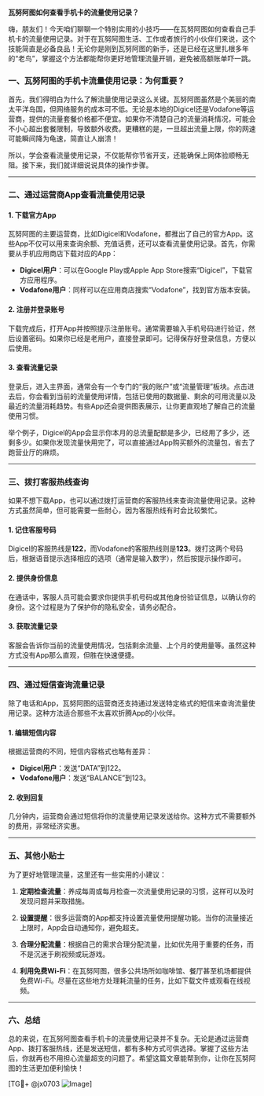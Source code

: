 **瓦努阿图如何查看手机卡的流量使用记录？**

嗨，朋友们！今天咱们聊聊一个特别实用的小技巧——在瓦努阿图如何查看自己手机卡的流量使用记录。对于在瓦努阿图生活、工作或者旅行的小伙伴们来说，这个技能简直是必备良品！无论你是刚到瓦努阿图的新手，还是已经在这里扎根多年的“老鸟”，掌握这个方法都能帮你更好地管理流量开销，避免被高额账单吓一跳。

### 一、瓦努阿图的手机卡流量使用记录：为何重要？

首先，我们得明白为什么了解流量使用记录这么关键。瓦努阿图虽然是个美丽的南太平洋岛国，但网络服务的成本可不低。无论是本地的Digicel还是Vodafone等运营商，提供的流量套餐价格都不便宜。如果你不清楚自己的流量消耗情况，可能会不小心超出套餐限制，导致额外收费。更糟糕的是，一旦超出流量上限，你的网速可能瞬间降为龟速，简直让人崩溃！

所以，学会查看流量使用记录，不仅能帮你节省开支，还能确保上网体验顺畅无阻。接下来，我们就详细说说具体的操作步骤。

---

### 二、通过运营商App查看流量使用记录

#### 1. 下载官方App
瓦努阿图的主要运营商，比如Digicel和Vodafone，都推出了自己的官方App。这些App不仅可以用来查询余额、充值话费，还可以查看流量使用记录。首先，你需要从手机应用商店下载对应的App：

- **Digicel用户**：可以在Google Play或Apple App Store搜索“Digicel”，下载官方应用程序。
- **Vodafone用户**：同样可以在应用商店搜索“Vodafone”，找到官方版本安装。

#### 2. 注册并登录账号
下载完成后，打开App并按照提示注册账号。通常需要输入手机号码进行验证，然后设置密码。如果你已经是老用户，直接登录即可。记得保存好登录信息，方便以后使用。

#### 3. 查看流量记录
登录后，进入主界面，通常会有一个专门的“我的账户”或“流量管理”板块。点击进去后，你会看到当前的流量使用详情，包括已使用的数据量、剩余的可用流量以及最近的流量消耗趋势。有些App还会提供图表展示，让你更直观地了解自己的流量使用习惯。

举个例子，Digicel的App会显示你本月的总流量配额是多少，已经用了多少，还剩多少。如果你发现流量快用完了，可以直接通过App购买额外的流量包，省去了跑营业厅的麻烦。

---

### 三、拨打客服热线查询

如果不想下载App，也可以通过拨打运营商的客服热线来查询流量使用记录。这种方式虽然简单，但可能需要一些耐心，因为客服热线有时会比较繁忙。

#### 1. 记住客服号码
Digicel的客服热线是**122**，而Vodafone的客服热线则是**123**。拨打这两个号码后，根据语音提示选择相应的选项（通常是输入数字），然后按提示操作即可。

#### 2. 提供身份信息
在通话中，客服人员可能会要求你提供手机号码或其他身份验证信息，以确认你的身份。这个过程是为了保护你的隐私安全，请务必配合。

#### 3. 获取流量记录
客服会告诉你当前的流量使用情况，包括剩余流量、上个月的使用量等。虽然这种方式没有App那么直观，但胜在快速便捷。

---

### 四、通过短信查询流量记录

除了电话和App，瓦努阿图的运营商还支持通过发送特定格式的短信来查询流量使用记录。这种方法适合那些不太喜欢折腾App的小伙伴。

#### 1. 编辑短信内容
根据运营商的不同，短信内容格式也略有差异：

- **Digicel用户**：发送“DATA”到122。
- **Vodafone用户**：发送“BALANCE”到123。

#### 2. 收到回复
几分钟内，运营商会通过短信将你的流量使用记录发送给你。这种方式不需要额外的费用，非常经济实惠。

---

### 五、其他小贴士

为了更好地管理流量，这里还有一些实用的小建议：

1. **定期检查流量**：养成每周或每月检查一次流量使用记录的习惯，这样可以及时发现问题并采取措施。
   
2. **设置提醒**：很多运营商的App都支持设置流量使用提醒功能。当你的流量接近上限时，App会自动通知你，避免超支。

3. **合理分配流量**：根据自己的需求合理分配流量，比如优先用于重要的任务，而不是沉迷于刷视频或玩游戏。

4. **利用免费Wi-Fi**：在瓦努阿图，很多公共场所如咖啡馆、餐厅甚至机场都提供免费Wi-Fi。尽量在这些地方处理耗流量的任务，比如下载文件或观看在线视频。

---

### 六、总结

总的来说，在瓦努阿图查看手机卡的流量使用记录并不复杂。无论是通过运营商App、拨打客服热线，还是发送短信，都有多种方式可供选择。掌握了这些方法后，你就再也不用担心流量超支的问题了。希望这篇文章能帮到你，让你在瓦努阿图的生活更加便利愉快！

[TG💪+ @jx0703 ![Image](https://github.com/user-attachments/assets/dbca1d08-cadb-493c-b0ec-ad6f7a83f270)]